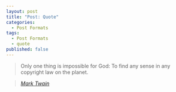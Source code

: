 ```yaml
---
layout: post
title: "Post: Quote"
categories:
  - Post Formats
tags:
  - Post Formats
  - quote
published: false
---
```


> Only one thing is impossible for God: To find any sense in any copyright law on the planet.
  
> <cite><a href="http://www.brainyquote.com/quotes/quotes/m/marktwain163473.html">Mark Twain</a></cite>
